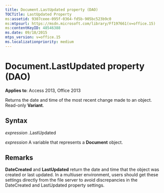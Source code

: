 ```yaml
---
title: Document.LastUpdated property (DAO)
TOCTitle: LastUpdated Property
ms:assetid: 9307ceee-095f-0364-fd5b-905bc523b9c0
ms:mtpsurl: https://msdn.microsoft.com/library/Ff197661(v=office.15)
ms:contentKeyID: 48546388
ms.date: 09/18/2015
mtps_version: v=office.15
ms.localizationpriority: medium
---
```


# Document.LastUpdated property (DAO)


**Applies to**: Access 2013, Office 2013

Returns the date and time of the most recent change made to an object. Read-only **Variant**.

## Syntax

*expression* .LastUpdated

*expression* A variable that represents a **Document** object.

## Remarks

**DateCreated** and **LastUpdated** return the date and time that the object was created or last updated. In a multiuser environment, users should get these settings directly from the file server to avoid discrepancies in the DateCreated and LastUpdated property settings.

